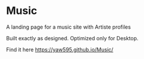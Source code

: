 # Music
A landing page for a music site with Artiste profiles


Built exactly as designed. Optimized only for Desktop. 

Find it here  https://yaw595.github.io/Music/
